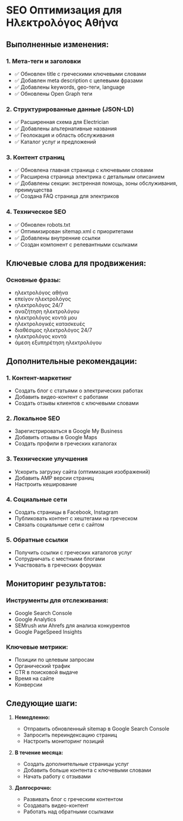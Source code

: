 # SEO Оптимизация для Ηλεκτρολόγος Αθήνα

## Выполненные изменения:

### 1. Мета-теги и заголовки
- ✅ Обновлен title с греческими ключевыми словами
- ✅ Добавлен meta description с целевыми фразами
- ✅ Добавлены keywords, geo-теги, language
- ✅ Обновлены Open Graph теги

### 2. Структурированные данные (JSON-LD)
- ✅ Расширенная схема для Electrician
- ✅ Добавлены альтернативные названия
- ✅ Геолокация и область обслуживания
- ✅ Каталог услуг и предложений

### 3. Контент страниц
- ✅ Обновлена главная страница с ключевыми словами
- ✅ Расширена страница электрика с детальным описанием
- ✅ Добавлены секции: экстренная помощь, зоны обслуживания, преимущества
- ✅ Создана FAQ страница для электриков

### 4. Техническое SEO
- ✅ Обновлен robots.txt
- ✅ Оптимизирован sitemap.xml с приоритетами
- ✅ Добавлены внутренние ссылки
- ✅ Создан компонент с релевантными ссылками

## Ключевые слова для продвижения:

### Основные фразы:
- ηλεκτρολόγος αθήνα
- επείγον ηλεκτρολόγος
- ηλεκτρολόγος 24/7
- αναζήτηση ηλεκτρολόγου
- ηλεκτρολόγος κοντά μου
- ηλεκτρολογικές κατασκευές
- διαθέσιμος ηλεκτρολόγος 24/7
- ηλεκτρολόγος κοντά
- άμεση εξυπηρέτηση ηλεκτρολόγου

## Дополнительные рекомендации:

### 1. Контент-маркетинг
- Создать блог с статьями о электрических работах
- Добавить видео-контент с работами
- Создать отзывы клиентов с ключевыми словами

### 2. Локальное SEO
- Зарегистрироваться в Google My Business
- Добавить отзывы в Google Maps
- Создать профили в греческих каталогах

### 3. Технические улучшения
- Ускорить загрузку сайта (оптимизация изображений)
- Добавить AMP версии страниц
- Настроить кеширование

### 4. Социальные сети
- Создать страницы в Facebook, Instagram
- Публиковать контент с хештегами на греческом
- Связать социальные сети с сайтом

### 5. Обратные ссылки
- Получить ссылки с греческих каталогов услуг
- Сотрудничать с местными блогами
- Участвовать в греческих форумах

## Мониторинг результатов:

### Инструменты для отслеживания:
- Google Search Console
- Google Analytics
- SEMrush или Ahrefs для анализа конкурентов
- Google PageSpeed Insights

### Ключевые метрики:
- Позиции по целевым запросам
- Органический трафик
- CTR в поисковой выдаче
- Время на сайте
- Конверсии

## Следующие шаги:

1. **Немедленно:**
   - Отправить обновленный sitemap в Google Search Console
   - Запросить переиндексацию страниц
   - Настроить мониторинг позиций

2. **В течение месяца:**
   - Создать дополнительные страницы услуг
   - Добавить больше контента с ключевыми словами
   - Начать работу с отзывами

3. **Долгосрочно:**
   - Развивать блог с греческим контентом
   - Создавать видео-контент
   - Работать над обратными ссылками 